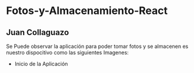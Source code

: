 # Fotos-y-Almacenamiento-React
## Juan Collaguazo 
Se Puede observar la aplicación para poder tomar fotos y se almacenen es nuestro dispocitivo como las siguientes Imagenes:
* Inicio de la Aplicación

